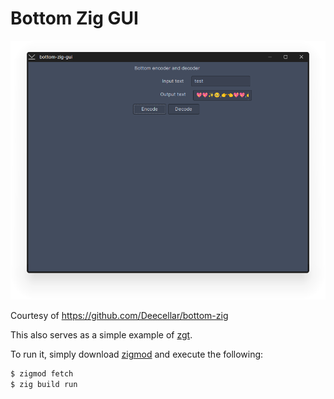 # Bottom Zig GUI

![the glorius software in action](https://raw.githubusercontent.com/zenith391/bottom-zig-gui/main/.github/screenshot.png) 

Courtesy of https://github.com/Deecellar/bottom-zig

This also serves as a simple example of [zgt](https://github.com/zenith391/zgt).

To run it, simply download [zigmod](https://github.com/nektro/zigmod/releases) and execute
the following:
```sh
$ zigmod fetch
$ zig build run
```

